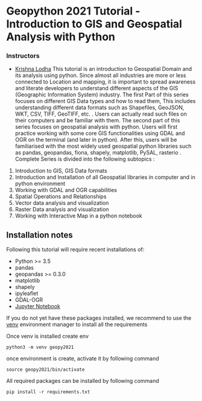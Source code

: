 # Geopython 2021 Tutorial - Introduction to GIS and Geospatial Analysis with Python 



### Instructors

- [Krishna Lodha](https://krishnaglodha.com)
This tutorial is an introduction to Geospatial Domain and its analysis using python. Since almost all industries are more or less connected to Location and mapping, it is important to spread awareness and literate developers to understand different aspects of the GIS (Geographic Information System) industry. The first Part of this series focuses on different GIS Data types and how to read them, This includes understanding different data formats such as Shapefiles, GeoJSON, WKT, CSV, TIFF, GeoTIFF, etc. . Users can actually read such files on their computers and be familiar with them. The second part of this series focuses on geospatial analysis with python. Users will first practice working with some core GIS functionalities using GDAL and OGR on the terminal (and later in python). After this, users will be familiarised with the most widely used geospatial python libraries such as pandas, geopandas, fiona, shapely, matplotlib, PySAL, rasterio .
Complete Series is divided into the following subtopics :

1. Introduction to GIS, GIS Data formats
2. Introduction and Installation of all Geospatial libraries in computer and in python environment
3. Working with GDAL and OGR capabilities
4. Spatial Operations and Relationships
5. Vector data analysis and visualization
6. Raster Data analysis and visualization
7. Working with Interactive Map in a python notebook
   

## Installation notes

Following this tutorial will require recent installations of:

- Python >= 3.5 
- pandas
- geopandas >= 0.3.0
- matplotlib
- shapely
- ipyleaflet
- GDAL-OGR
- [Jupyter Notebook](http://jupyter.org)

If you do not yet have these packages installed, we recommend to use the [venv]( https://docs.python.org/3/library/venv.html ) environment manager to install all the requirements 

Once venv is installed create env

```
python3 -m venv geopy2021 
```
once environment is create, activate it by following command
```
source geopy2021/bin/activate
```
All required packages can be installed by following command

```
pip install -r requirements.txt
```
